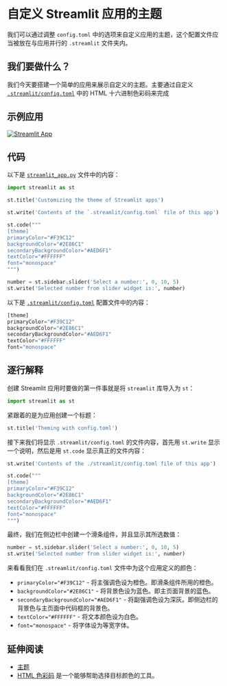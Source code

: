 # 自定义 Streamlit 应用的主题

我们可以通过调整 `config.toml` 中的选项来自定义应用的主题，这个配置文件应当被放在与应用并行的 `.streamlit` 文件夹内。

## 我们要做什么？

我们今天要搭建一个简单的应用来展示自定义的主题。主要通过自定义 [`.streamlit/config.toml`](https://github.com/dataprofessor/streamlit-custom-theme/blob/master/.streamlit/config.toml) 中的 HTML 十六进制色彩码来完成

## 示例应用

[![Streamlit App](https://static.streamlit.io/badges/streamlit_badge_black_white.svg)](https://share.streamlit.io/dataprofessor/streamlit-custom-theme/)

## 代码

以下是 [`streamlit_app.py`](https://github.com/dataprofessor/streamlit-custom-theme/blob/master/streamlit_app.py) 文件中的内容：

```python
import streamlit as st

st.title('Customizing the theme of Streamlit apps')

st.write('Contents of the `.streamlit/config.toml` file of this app')

st.code("""
[theme]
primaryColor="#F39C12"
backgroundColor="#2E86C1"
secondaryBackgroundColor="#AED6F1"
textColor="#FFFFFF"
font="monospace"
""")

number = st.sidebar.slider('Select a number:', 0, 10, 5)
st.write('Selected number from slider widget is:', number)
```

以下是 [`.streamlit/config.toml`](https://github.com/dataprofessor/streamlit-custom-theme/blob/master/.streamlit/config.toml) 配置文件中的内容：

```python
[theme]
primaryColor="#F39C12"
backgroundColor="#2E86C1"
secondaryBackgroundColor="#AED6F1"
textColor="#FFFFFF"
font="monospace"
```

## 逐行解释

创建 Streamlit 应用时要做的第一件事就是将 `streamlit` 库导入为 `st`：

```python
import streamlit as st
```

紧跟着的是为应用创建一个标题：

```python
st.title('Theming with config.toml')
```

接下来我们将显示 `.streamlit/config.toml` 的文件内容，首先用 `st.write` 显示一个说明，然后是用 `st.code` 显示真正的文件内容：

```python
st.write('Contents of the ./streamlit/config.toml file of this app')

st.code("""
[theme]
primaryColor="#F39C12"
backgroundColor="#2E86C1"
secondaryBackgroundColor="#AED6F1"
textColor="#FFFFFF"
font="monospace"
""")
```

最终，我们在侧边栏中创建一个滑条组件，并且显示其所选数值：

```python
number = st.sidebar.slider('Select a number:', 0, 10, 5)
st.write('Selected number from slider widget is:', number)
```

来看看我们在 `.streamlit/config.toml` 文件中为这个应用定义的颜色：

- `primaryColor="#F39C12"` - 将主强调色设为橙色。即滑条组件所用的橙色。
- `backgroundColor="#2E86C1"` - 将背景色设为蓝色。即主页面背景的蓝色。
- `secondaryBackgroundColor="#AED6F1"` - 将副强调色设为深灰。即侧边栏的背景色与主页面中代码框的背景色。
- `textColor="#FFFFFF"` - 将文本颜色设为白色。
- `font="monospace"` - 将字体设为等宽字体。

## 延伸阅读

- [主题](https://docs.streamlit.io/library/advanced-features/theming)
- [HTML 色彩码](https://htmlcolorcodes.com/) 是一个能够帮助选择目标颜色的工具。
